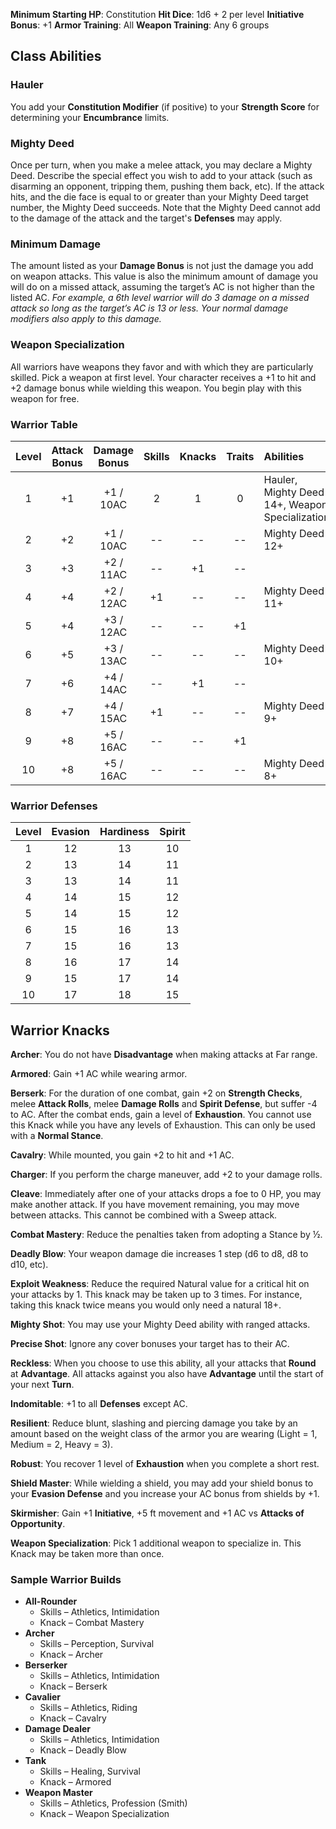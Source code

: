 **Minimum Starting HP**: Constitution
**Hit Dice**: 1d6 + 2 per level
**Initiative Bonus**: +1
**Armor Training**: All
**Weapon Training**: Any 6 groups
## Class Abilities
### Hauler
You add your **Constitution Modifier** (if positive) to your **Strength Score** for determining your **Encumbrance** limits.

### Mighty Deed
Once per turn, when you make a melee attack, you may declare a Mighty Deed.  Describe the special effect you wish to add to your attack (such as disarming an opponent, tripping them, pushing them back, etc).  If the attack hits, and the die face is equal to or greater than your Mighty Deed target number, the Mighty Deed succeeds.  Note that the Mighty Deed cannot add to the damage of the attack and the target's **Defenses** may apply.

### Minimum Damage 
The amount listed as your **Damage Bonus** is not just the damage you add on weapon attacks.  This value is also the minimum amount of damage you will do on a missed attack, assuming the target’s AC is not higher than the listed AC.  *For example, a 6th level warrior will do 3 damage on a missed attack so long as the target’s AC is 13 or less.  Your normal damage modifiers also apply to this damage.*

### Weapon Specialization
All warriors have weapons they favor and with which they are particularly skilled.  Pick a weapon at first level.  Your character receives a +1 to hit and +2 damage bonus while wielding this weapon.  You begin play with this weapon for free.

### Warrior Table
| Level | Attack<br/>Bonus | Damage<br/>Bonus | Skills | Knacks | Traits | Abilities |
|:---:|:---:|:---:|:---:|:---:|:---:|:---|
|  1 | +1 | +1 / 10AC | 2  |  1 |  0 | Hauler, Mighty Deed 14+, Weapon Specialization |
|  2 | +2 | +1 / 10AC | -- | -- | -- | Mighty Deed 12+ |
|  3 | +3 | +2 / 11AC | -- | +1 | -- |  |
|  4 | +4 | +2 / 12AC | +1 | -- | -- | Mighty Deed 11+ |
|  5 | +4 | +3 / 12AC | -- | -- | +1 |  |
|  6 | +5 | +3 / 13AC | -- | -- | -- | Mighty Deed 10+ |
|  7 | +6 | +4 / 14AC | -- | +1 | -- |  |
|  8 | +7 | +4 / 15AC | +1 | -- | -- | Mighty Deed 9+ |
|  9 | +8 | +5 / 16AC | -- | -- | +1 |  |
| 10 | +8 | +5 / 16AC | -- | -- | -- | Mighty Deed 8+ |

### Warrior Defenses
| Level | Evasion | Hardiness | Spirit |
|:-----:|:-------:|:---------:|:------:|
|   1   |    12   |    13     |   10   |
|   2   |    13   |    14     |   11   |
|   3   |    13   |    14     |   11   |
|   4   |    14   |    15     |   12   |
|   5   |    14   |    15     |   12   |
|   6   |    15   |    16     |   13   |
|   7   |    15   |    16     |   13   |
|   8   |    16   |    17     |   14   |
|   9   |    15   |    17     |   14   |
|  10   |    17   |    18     |   15   |

## Warrior Knacks
**Archer**: You do not have **Disadvantage** when making attacks at Far range.

**Armored**: Gain +1 AC while wearing armor.

**Berserk**: For the duration of one combat, gain +2 on **Strength Checks**, melee **Attack Rolls**, melee **Damage Rolls** and **Spirit Defense**, but suffer -4 to AC.  After the combat ends, gain a level of **Exhaustion**.  You cannot use this Knack while you have any levels of Exhaustion.  This can only be used with a **Normal Stance**.

**Cavalry**: While mounted, you gain +2 to hit and +1 AC.

**Charger**: If you perform the charge maneuver, add +2 to your damage rolls.

**Cleave**: Immediately after one of your attacks drops a foe to 0 HP, you may make another attack.  If you have movement remaining, you may move between attacks.  This cannot be combined with a Sweep attack.

**Combat Mastery**: Reduce the penalties taken from adopting a Stance by ½.

**Deadly Blow**: Your weapon damage die increases 1 step (d6 to d8, d8 to d10, etc).

**Exploit Weakness**:  Reduce the required Natural value for a critical hit on your attacks by 1.  This knack may be taken up to 3 times.  For instance, taking this knack twice means you would only need a natural 18+.

**Mighty Shot**: You may use your Mighty Deed ability with ranged attacks.

**Precise Shot**: Ignore any cover bonuses your target has to their AC.

**Reckless**: When you choose to use this ability, all your attacks that **Round** at **Advantage**.  All attacks against you also have **Advantage** until the start of your next **Turn**.

**Indomitable**: +1 to all **Defenses** except AC.

**Resilient**: Reduce blunt, slashing and piercing damage you take by an amount based on the weight class of the armor you are wearing (Light = 1, Medium = 2, Heavy = 3).

**Robust**: You recover 1 level of **Exhaustion** when you complete a short rest.

**Shield Master**: While wielding a shield, you may add your shield bonus to your **Evasion Defense** and you increase your AC bonus from shields by +1.

**Skirmisher**: Gain +1 **Initiative**, +5 ft movement and +1 AC vs **Attacks of Opportunity**.

**Weapon Specialization**:  Pick 1 additional weapon to specialize in.  This Knack may be taken more than once.

### Sample Warrior Builds
- **All-Rounder** 
	- Skills – Athletics, Intimidation
	- Knack – Combat Mastery
- **Archer**
	- Skills – Perception, Survival
	- Knack – Archer
- **Berserker** 
	- Skills – Athletics, Intimidation
	- Knack – Berserk
- **Cavalier**
	- Skills – Athletics, Riding
	- Knack – Cavalry
- **Damage Dealer** 
	- Skills – Athletics, Intimidation
	- Knack – Deadly Blow
- **Tank** 
	- Skills – Healing, Survival
	- Knack – Armored
- **Weapon Master**
	- Skills – Athletics, Profession (Smith)
	- Knack – Weapon Specialization
